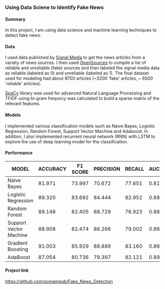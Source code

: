 ### Using Data Sciene to Identify Fake News

#### Summary 
In this project, I am using data science and machine learning techniques to detect fake news. 


#### Data 
I used data published by [Signal Media](https://signalmedia.co/) to get the news articles from a variety of news sources. I then used [OpenSources](http://www.opensources.co/) to compile a list of reliable and unreliable (fake) sources and then labeled the signal media data as reliable (labeled as 0) and unreliable (labeled as 1). The final dataset used for modeling had about 9700 articles (~3200 'fake' articles,  ~ 6500 'reliable' articles). 

[SpaCy](https://spacy.io/) library was used for advanced Natural Language Processing and TFIDF using bi-gram frequncy was calculated to build a sparse matrix of the relevant features.  


#### Models
I implemented various classification models such as Naive Bayes, Logistic Regression, Random Forest, Support Vector Machine and Adaboost. In addition, I also implemented recurrent neural network (RNN) with LSTM to explore the use of deep learning model for the classification. 


#### Performance
| MODEL                  | ACCURACY  | F1 SCORE  | PRECISION | RECALL    | AUC       |
|------------------------|-----------|-----------|-----------|-----------|-----------|
| Naive Bayes            | 81.971    | 73.997    | 70.672    | 77.651    | 0.81      |
| Logistic Regression    | 89.320    | 83.692    | 84.444    | 82.952    | 0.88      |
| Random Forest          | 89.148    | 82.405    | 88.729    | 76.923    | 0.86      |
| Support Vector Machine | 88.908    | 82.474    | 86.266    | 79.002    | 0.86      |
| Gradient Boosting      | 91.003    | 85.929    | 88.889    | 83.160    | 0.86      |
| AdaBoost               | 87.054    | 80.736    | 79.397    | 82.121    | 0.89      |

#### Project link
https://github.com/soniampub/Fake_News_Detection







